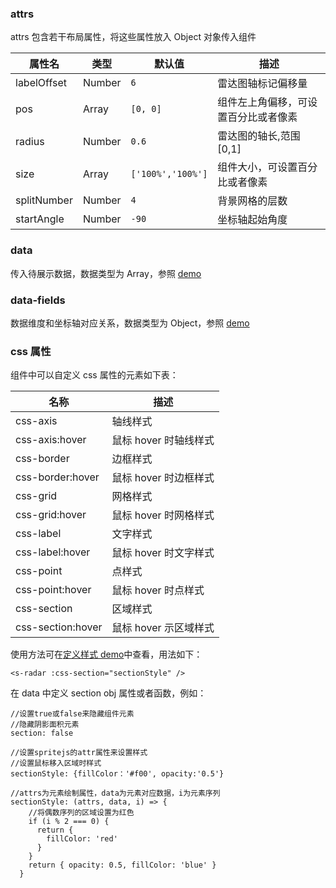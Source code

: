 ### attrs

attrs 包含若干布局属性，将这些属性放入 Object 对象传入组件

| 属性名      | 类型   | 默认值            | 描述                                 |
| ----------- | ------ | ----------------- | ------------------------------------ |
| labelOffset | Number | `6`               | 雷达图轴标记偏移量                   |
| pos         | Array  | `[0, 0]`          | 组件左上角偏移，可设置百分比或者像素 |
| radius      | Number | `0.6`             | 雷达图的轴长,范围[0,1]               |
| size        | Array  | `['100%','100%']` | 组件大小，可设置百分比或者像素       |
| splitNumber | Number | `4`               | 背景网格的层数                       |
| startAngle  | Number | `-90`             | 坐标轴起始角度                       |

### data

传入待展示数据，数据类型为 Array，参照 [demo](#/demo/radar/default)

### data-fields

数据维度和坐标轴对应关系，数据类型为 Object，参照 [demo](#/demo/radar/default)

### css 属性

组件中可以自定义 css 属性的元素如下表：

| 名称              | 描述                  |
| ----------------- | --------------------- |
| css-axis          | 轴线样式              |
| css-axis:hover    | 鼠标 hover 时轴线样式 |
| css-border        | 边框样式              |
| css-border:hover  | 鼠标 hover 时边框样式 |
| css-grid          | 网格样式              |
| css-grid:hover    | 鼠标 hover 时网格样式 |
| css-label         | 文字样式              |
| css-label:hover   | 鼠标 hover 时文字样式 |
| css-point         | 点样式                |
| css-point:hover   | 鼠标 hover 时点样式   |
| css-section       | 区域样式              |
| css-section:hover | 鼠标 hover 示区域样式 |

使用方法可在[定义样式 demo](#/demo/radar/style)中查看，用法如下：

`<s-radar :css-section="sectionStyle" />`

在 data 中定义 section obj 属性或者函数，例如：

```
//设置true或false来隐藏组件元素
//隐藏阴影面积元素
section: false

//设置spritejs的attr属性来设置样式
//设置鼠标移入区域时样式
sectionStyle: {fillColor：'#f00', opacity:'0.5'}

//attrs为元素绘制属性，data为元素对应数据，i为元素序列
sectionStyle: (attrs, data, i) => {
    //将偶数序列的区域设置为红色
    if (i % 2 === 0) {
      return {
        fillColor: 'red'
      }
    }
    return { opacity: 0.5, fillColor: 'blue' }
  }
```
